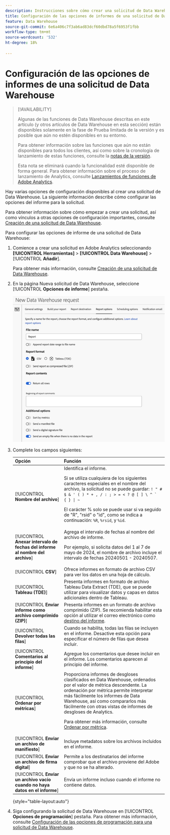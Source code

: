 ```yaml
---
description: Instrucciones sobre cómo crear una solicitud de Data Warehouse.
title: Configuración de las opciones de informes de una solicitud de Data Warehouse
feature: Data Warehouse
source-git-commit: 6e6a406c7f3ab6ad83dcf60dbd78a5f6953f1fbb
workflow-type: tm+mt
source-wordcount: '532'
ht-degree: 18%

---
```


# Configuración de las opciones de informes de una solicitud de Data Warehouse

>[!AVAILABILITY]
>
>Algunas de las funciones de Data Warehouse descritas en este artículo (y otros artículos de Data Warehouse en esta sección) están disponibles solamente en la fase de Prueba limitada de la versión y es posible que aún no estén disponibles en su entorno.
>
>Para obtener información sobre las funciones que aún no están disponibles para todos los clientes, así como sobre la cronología de lanzamiento de estas funciones, consulte la [notas de la versión](/help/release-notes/latest.md).
>
>Esta nota se eliminará cuando la funcionalidad esté disponible de forma general. Para obtener información sobre el proceso de lanzamiento de Analytics, consulte [Lanzamientos de funciones de Adobe Analytics](/help/release-notes/releases.md).

Hay varias opciones de configuración disponibles al crear una solicitud de Data Warehouse. La siguiente información describe cómo configurar las opciones del informe para la solicitud.

Para obtener información sobre cómo empezar a crear una solicitud, así como vínculos a otras opciones de configuración importantes, consulte [Creación de una solicitud de Data Warehouse](/help/export/data-warehouse/create-request/t-dw-create-request.md).

Para configurar las opciones de informe de una solicitud de Data Warehouse:

1. Comience a crear una solicitud en Adobe Analytics seleccionando **[!UICONTROL Herramientas]** > **[!UICONTROL Data Warehouse]** > [!UICONTROL **Añadir**].

   Para obtener más información, consulte [Creación de una solicitud de Data Warehouse](/help/export/data-warehouse/create-request/t-dw-create-request.md).

1. En la página Nueva solicitud de Data Warehouse, seleccione [!UICONTROL **Opciones de informe**] pestaña.

   ![Pestaña Destino del informe](assets/dw-report-options.png) <!-- update screenshot to include Sort by metrics -->

1. Complete los campos siguientes:

   | Opción | Función |
   |---------|----------|
   | [!UICONTROL **Nombre del archivo**] | Identifica el informe. <p>Si se utiliza cualquiera de los siguientes caracteres especiales en el nombre del archivo, la solicitud no se puede guardar: <code>! &quot; # $ &amp; &#39; ( ) * + , / : ; > = &lt; ? @ [ ] \ ^ ` {  } \| ~</code> </p><p>El carácter % solo se puede usar si va seguido de &quot;R&quot;, &quot;rsid&quot; o &quot;id&quot;, como se indica a continuación: <code>%R</code>, <code>%rsid</code>, y <code>%id</code>.</p> |
   | [!UICONTROL **Anexar intervalo de fechas del informe al nombre del archivo**] | Agrega el intervalo de fechas al nombre del archivo de informe. <p>Por ejemplo, si solicita datos del 1 al 7 de mayo de 2024, el nombre de archivo incluye el intervalo de fechas 20240501 - 20240507.</p> |
   | [!UICONTROL **CSV**] | Ofrece informes en formato de archivo CSV para ver los datos en una hoja de cálculo. |
   | [!UICONTROL **Tableau (TDE)**] | Presenta informes en formato de archivo Tableau Data Extract (TDE), que se puede utilizar para visualizar datos y capas en datos adicionales dentro de Tableau. |
   | [!UICONTROL **Enviar informe como archivo comprimido (ZIP)**] | Presenta informes en un formato de archivo comprimido (ZIP). Se recomienda habilitar esta opción al utilizar el correo electrónico como [destino del informe](/help/export/data-warehouse/create-request/dw-request-report-destinations.md). |
   | [!UICONTROL **Devolver todas las filas**] | Cuando se habilita, todas las filas se incluyen en el informe. Desactive esta opción para especificar el número de filas que desea incluir. |
   | [!UICONTROL **Comentarios al principio del informe**] | Agregue los comentarios que desee incluir en el informe. Los comentarios aparecen al principio del informe. |
   | [!UICONTROL **Ordenar por métricas**] | Proporciona informes de desgloses clasificados en Data Warehouse, ordenados por el valor de métrica descendente. La ordenación por métrica permite interpretar más fácilmente los informes de Data Warehouse, así como compararlos más fácilmente con otras vistas de informes de desgloses de Analytics.<p>Para obtener más información, consulte [Ordenar por métrica](/help/export/data-warehouse/sorting-by-metric.md).</p> |
   | [!UICONTROL **Enviar un archivo de manifiesto**] | Incluye metadatos sobre los archivos incluidos en el informe.<!-- What kind of metadata is included in the manifest file? --> |
   | [!UICONTROL **Enviar un archivo de firma digital**] | Permite a los destinatarios del informe comprobar que el archivo proviene del Adobe y que no se ha alterado. |
   | [!UICONTROL **Enviar un archivo vacío cuando no haya datos en el informe**] | Envía un informe incluso cuando el informe no contiene datos. |

   {style="table-layout:auto"}

1. Siga configurando la solicitud de Data Warehouse en [!UICONTROL **Opciones de programación**] pestaña. Para obtener más información, consulte [Configuración de las opciones de programación para una solicitud de Data Warehouse](/help/export/data-warehouse/create-request/dw-request-scheduling.md).

